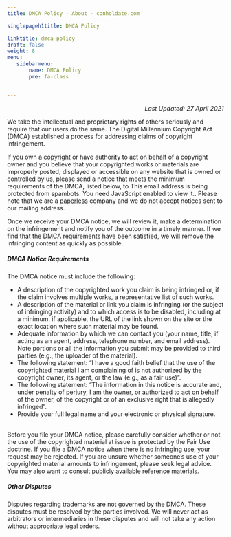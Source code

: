 ```yaml
---
title: DMCA Policy - About - conholdate.com

singlepageh1title: DMCA Policy

linktitle: dmca-policy
draft: false
weight: 8
menu:
   sidebarmenu: 
       name: DMCA Policy
       pre: fa-class


---
```



<div class="box1">
<p style="text-align: right;"><em>Last Updated: </em><i>27 April 2021</i></p>
<p>We take the intellectual and proprietary rights of others seriously and require that our users do the same. The Digital Millennium Copyright Act (DMCA) established a process for addressing claims of copyright infringement.</p>
<p>If you own a copyright or have authority to act on behalf of a copyright owner and you believe that your copyrighted works or materials are improperly posted, displayed or accessible on any website that is owned or controlled by us, please send a notice that meets the minimum requirements of the DMCA, listed below, to <span id="cloak620fdab05ca2fac4ce6a235c78d4f578">This email address is being protected from spambots. You need JavaScript enabled to view it.</span><script type="text/javascript">document.getElementById('cloak620fdab05ca2fac4ce6a235c78d4f578').innerHTML='';var prefix='&#109;a'+'i&#108;'+'&#116;o';var path='hr'+'ef'+'=';var addy620fdab05ca2fac4ce6a235c78d4f578='dmc&#97;'+'&#64;';addy620fdab05ca2fac4ce6a235c78d4f578=addy620fdab05ca2fac4ce6a235c78d4f578+'&#97;sp&#111;s&#101;'+'&#46;'+'c&#111;m';var addy_text620fdab05ca2fac4ce6a235c78d4f578='dmc&#97;'+'&#64;'+'&#97;sp&#111;s&#101;'+'&#46;'+'c&#111;m';document.getElementById('cloak620fdab05ca2fac4ce6a235c78d4f578').innerHTML+='<a '+path+'\''+prefix+':'+addy620fdab05ca2fac4ce6a235c78d4f578+'\'>'+addy_text620fdab05ca2fac4ce6a235c78d4f578+'<\/a>';</script>. Please note that we are a <a href="/legal/paperless-policy">paperless</a> company and we do not accept notices sent to our mailing address.</p>
<p>Once we receive your DMCA notice, we will review it, make a determination on the infringement and notify you of the outcome in a timely manner. If we find that the DMCA requirements have been satisfied, we will remove the infringing content as quickly as possible.</p>
</div>
<div class="box1">
<h5>DMCA Notice Requirements</h5>
<p>The DMCA notice must include the following:</p>
<ul><li>A description of the copyrighted work you claim is being infringed or, if the claim involves multiple works, a representative list of such works.</li>
<li>A description of the material or link you claim is infringing (or the subject of infringing activity) and to which access is to be disabled, including at a minimum, if applicable, the URL of the link shown on the site or the exact location where such material may be found.</li>
<li>Adequate information by which we can contact you (your name, title, if acting as an agent, address, telephone number, and email address). Note portions or all the information you submit may be provided to third parties (e.g., the uploader of the material).</li>
<li>The following statement: “I have a good faith belief that the use of the copyrighted material I am complaining of is not authorized by the copyright owner, its agent, or the law (e.g., as a fair use)”.</li>
<li>The following statement: “The information in this notice is accurate and, under penalty of perjury, I am the owner, or authorized to act on behalf of the owner, of the copyright or of an exclusive right that is allegedly infringed”.</li>
<li>Provide your full legal name and your electronic or physical signature.</li>
</ul><p><br>Before you file your DMCA notice, please carefully consider whether or not the use of the copyrighted material at issue is protected by the Fair Use doctrine. If you file a DMCA notice when there is no infringing use, your request may be rejected. If you are unsure whether someone’s use of your copyrighted material amounts to infringement, please seek legal advice. You may also want to consult publicly available reference materials.</p>
<h5>Other Disputes</h5>
<p>Disputes regarding trademarks are not governed by the DMCA. These disputes must be resolved by the parties involved. We will never act as arbitrators or intermediaries in these disputes and will not take any action without appropriate legal orders.</p>
</div>
